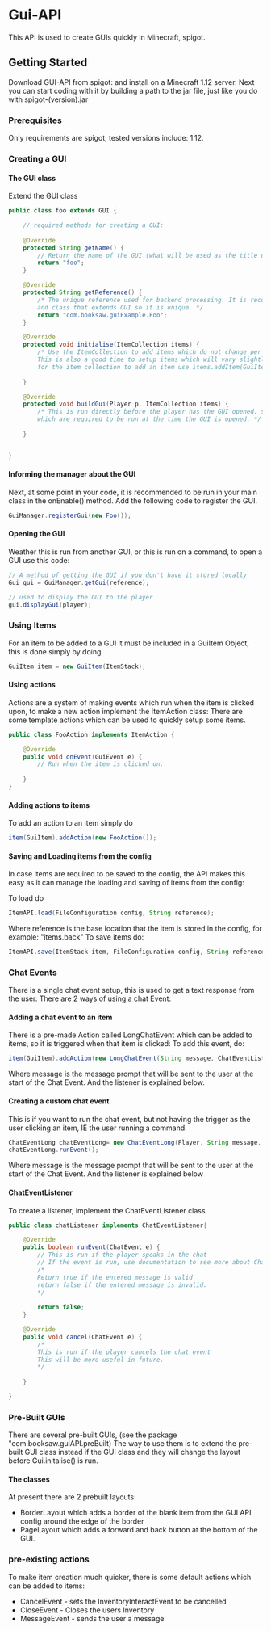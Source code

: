 # Gui-API

This API is used to create GUIs quickly in Minecraft, spigot. 

## Getting Started

Download GUI-API from spigot: and install on a Minecraft 1.12 server.
Next you can start coding with it by building a path to the jar file, just like you do with spigot-(version).jar

### Prerequisites

Only requirements are spigot, tested versions include: 1.12.

### Creating a GUI

#### The GUI class

Extend the GUI class

```java
public class foo extends GUI {

    // required methods for creating a GUI:
    
    @Override
	protected String getName() {
		// Return the name of the GUI (what will be used as the title of the GUI)
		return "foo";
	}

	@Override
	protected String getReference() {
		/* The unique reference used for backend processing. It is recommended that this is the package 
        and class that extends GUI so it is unique. */
		return "com.booksaw.guiExample.Foo";
	}

	@Override
	protected void initialise(ItemCollection items) {
		/* Use the ItemCollection to add items which do not change per player,
        This is also a good time to setup items which will vary slightly per player and store them yourself.
        for the item collection to add an item use items.addItem(GuiItem[see below]); - see documentation for methods.*/
		
	}

	@Override
	protected void buildGui(Player p, ItemCollection items) {
		/* This is run directly before the player has the GUI opened, so make any finalising changes here
        which are required to be run at the time the GUI is opened. */
		
	}


}
```

#### Informing the manager about the GUI

Next, at some point in your code, it is recommended to be run in your main class in the onEnable() method. Add the following code to register the GUI.

```java
GuiManager.registerGui(new Foo());
```

#### Opening the GUI

Weather this is run from another GUI, or this is run on a command, to open a GUI use this code: 
```java
// A method of getting the GUI if you don't have it stored locally
Gui gui = GuiManager.getGui(reference);

// used to display the GUI to the player
gui.displayGui(player);
```

### Using Items

For an item to be added to a GUI it must be included in a GuiItem Object, this is done simply by doing 

```java
GuiItem item = new GuiItem(ItemStack);
```

#### Using actions

Actions are a system of making events which run when the item is clicked upon, to make a new action implement the ItemAction class:
There are some template actions which can be used to quickly setup some items.

```java
public class FooAction implements ItemAction {

    @Override
	public void onEvent(GuiEvent e) {
		// Run when the item is clicked on.
		
	}
}
```

#### Adding actions to items

To add an action to an item simply do

```java
item(GuiItem).addAction(new FooAction());
```

#### Saving and Loading items from the config

In case items are required to be saved to the config, the API makes this easy as it can manage the loading and saving of items from the config: 

To load do

```java
ItemAPI.load(FileConfiguration config, String reference);
```

Where reference is the base location that the item is stored in the config, for example: "items.back"
To save items do:

```java
ItemAPI.save(ItemStack item, FileConfiguration config, String reference);
```


### Chat Events

There is a single chat event setup, this is used to get a text response from the user.
There are 2 ways of using a chat Event: 

#### Adding a chat event to an item

There is a pre-made Action called LongChatEvent which can be added to items, so it is triggered when that item is clicked:
To add this event, do:

```java
item(GuiItem).addAction(new LongChatEvent(String message, ChatEventListener listener[see below]));
```
Where message is the message prompt that will be sent to the user at the start of the Chat Event.
And the listener is explained below.

#### Creating a custom chat event

This is if you want to run the chat event, but not having the trigger as the user clicking an item, IE the user running a command.

```java
ChatEventLong chatEventLong= new ChatEventLong(Player, String message, ChatEventListener listener);
chatEventLong.runEvent();
```
Where message is the message prompt that will be sent to the user at the start of the Chat Event.
And the listener is explained below

#### ChatEventListener

To create a listener, implement the ChatEventListener class

```java
public class chatListener implements ChatEventListener{

    @Override
	public boolean runEvent(ChatEvent e) {
        // This is run if the player speaks in the chat
		// If the event is run, use documentation to see more about ChatEvent class
        /*
        Return true if the entered message is valid
        return false if the entered message is invalid.
        */
        
		return false;
	}

	@Override
	public void cancel(ChatEvent e) {
		/* 
        This is run if the player cancels the chat event
        This will be more useful in future. 
        */
		
	}

}
```

### Pre-Built GUIs

There are several pre-built GUIs, (see the package "com.booksaw.guiAPI.preBuilt)
The way to use them is to extend the pre-built GUI class instead if the GUI class and they will change the layout before Gui.initalise() is run.

#### The classes

At present there are 2 prebuilt layouts: 
* BorderLayout which adds a border of the blank item from the GUI API config around the edge of the border
* PageLayout which adds a forward and back button at the bottom of the GUI.

### pre-existing actions

To make item creation much quicker, there is some default actions which can be added to items:
* CancelEvent - sets the InventoryInteractEvent to be cancelled
* CloseEvent - Closes the users Inventory
* MessageEvent - sends the user a message
